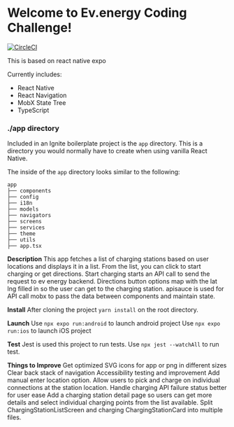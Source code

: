 # Welcome to Ev.energy Coding Challenge!

[![CircleCI](https://circleci.com/gh/infinitered/ignite.svg?style=svg)](https://circleci.com/gh/infinitered/ignite)



This is based on react native expo

Currently includes:

- React Native
- React Navigation
- MobX State Tree
- TypeScript

### ./app directory

Included in an Ignite boilerplate project is the `app` directory. This is a directory you would normally have to create when using vanilla React Native.

The inside of the `app` directory looks similar to the following:

```
app
├── components
├── config
├── i18n
├── models
├── navigators
├── screens
├── services
├── theme
├── utils
├── app.tsx
```

**Description**
This app fetches a list of charging stations based on user locations and displays it in a list. From the list, you can click to start charging or get directions.
Start charging starts an API call to send the request to ev energy backend.
Directions button options map with the lat lng filled in so the user can get to the charging station.
apisauce is used for API call 
mobx to pass the data between components and maintain state. 

**Install**
After cloning the project `yarn install` on the root directory.

**Launch**
Use `npx expo run:android` to launch android project
Use `npx expo run:ios` to launch iOS project

**Test**
Jest is used this project to run tests.
Use `npx jest --watchAll` to run test.

**Things to Improve**
Get optimized SVG icons for app or png in different sizes
Clear back stack of navigation
Accessibility testing and improvement
Add manual enter location option.
Allow users to pick and charge on individual connections at the station location.
Handle charging API failure status better for user ease
Add a charging station detail page so users can get more details and select individual charging points from the list available.
Split ChargingStationListScreen and charging ChargingStationCard into multiple files.